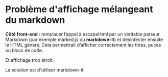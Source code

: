 # Problème d'affichage mélangeant du markdown
**Côté front‑end** : remplacer l’appel à escapeHtml par un véritable parseur Markdown (par exemple marked.js ou **markdown-it**)
et désinfecter ensuite le HTML généré.
Cela permettrait d’afficher correctement les titres, puces ou blocs de code.

Et affichage trop étroit.

La solution est d'utiliser markdown-it.
